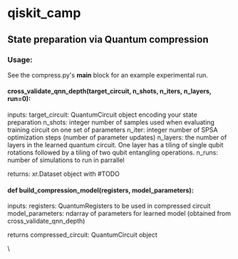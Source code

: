 # qiskit_camp
## State preparation via Quantum compression 

### Usage:

See the compress.py's __main__ block for an example experimental run.


#### cross_validate_qnn_depth(target_circuit, n_shots, n_iters, n_layers, run=0):

inputs: 
    target_circuit: QuantumCircuit object encoding your state preparation
    n_shots: integer number of samples used when evaluating training circuit on one set of parameters
    n_iter:  integer number of SPSA optimization steps (number of parameter updates)
    n_layers: the number of layers in the learned quantum circuit. One layer has 
              a tiling of single qubit rotations followed by a tiling of two qubit 
              entangling operations. 
    n_runs: number of simulations to run in parrallel
              
 returns:
     xr.Dataset object with #TODO


#### def build_compression_model(registers, model_parameters):

inputs: 
    registers: QuantumRegisters to be used in compressed circuit
    model_parameters: ndarray of parameters for learned model (obtained from cross_validate_qnn_depth)
    
returns
    compressed_circuit: QuantumCircuit object
    


\
